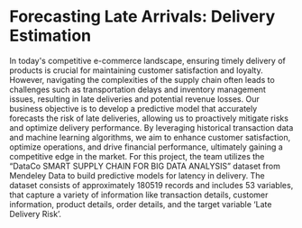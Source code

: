 # Forecasting Late Arrivals: Delivery Estimation
In today's competitive e-commerce landscape, ensuring timely delivery of products is crucial for maintaining customer satisfaction and loyalty. 
However, navigating the complexities of the supply chain often leads to challenges such as transportation delays and inventory management issues, resulting in late deliveries and potential revenue losses.
Our business objective is to develop a predictive model that accurately forecasts the risk of late deliveries, allowing us to proactively mitigate risks and optimize delivery performance.
By leveraging historical transaction data and machine learning algorithms, we aim to enhance customer satisfaction, optimize operations, and drive financial performance, ultimately gaining a competitive edge in the market.
For this project, the team utilizes the “DataCo SMART SUPPLY CHAIN FOR BIG DATA ANALYSIS” dataset from Mendeley Data to build predictive models for latency in delivery.
The dataset consists of approximately 180519 records and includes 53 variables, that capture a variety of information like transaction details, customer information, product details, order details, and the target variable ‘Late Delivery Risk’.
